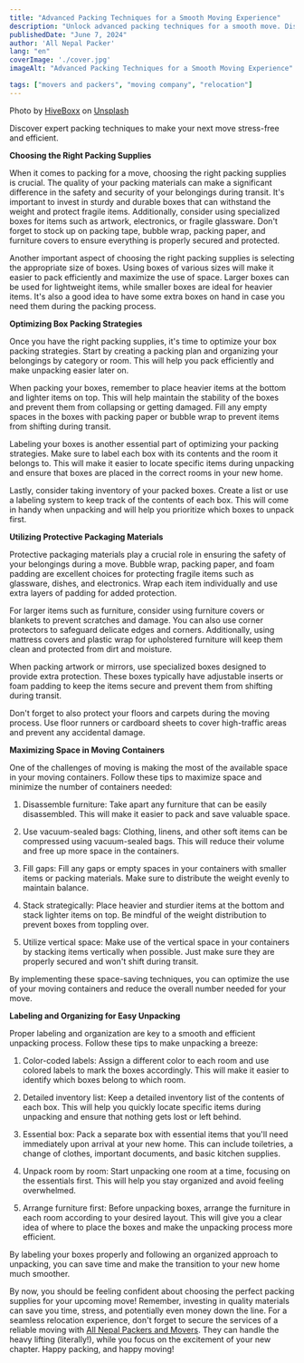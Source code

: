 ```yaml
---
title: "Advanced Packing Techniques for a Smooth Moving Experience"
description: "Unlock advanced packing techniques for a smooth move. Discover expert tips for stress-free moving and make your relocation effortless!"
publishedDate: "June 7, 2024"
author: 'All Nepal Packer'
lang: "en"
coverImage: './cover.jpg'
imageAlt: "Advanced Packing Techniques for a Smooth Moving Experience"

tags: ["movers and packers", "moving company", "relocation"]
---
```

<p class="text-sm text-gray-400 text-center">Photo by <a href="https://unsplash.com/@hiveboxx?utm_content=creditCopyText&utm_medium=referral&utm_source=unsplash" class="text-gray-400">HiveBoxx</a> on <a href="https://unsplash.com/photos/woman-in-pink-sweater-standing-beside-brown-wooden-kitchen-cabinet-bLSe4JO5YF4?utm_content=creditCopyText&utm_medium=referral&utm_source=unsplash" class="text-gray-400">Unsplash</a></p>

Discover expert packing techniques to make your next move stress-free and efficient.

**Choosing the Right Packing Supplies**

When it comes to packing for a move, choosing the right packing supplies is crucial. The quality of your packing materials can make a significant difference in the safety and security of your belongings during transit. It's important to invest in sturdy and durable boxes that can withstand the weight and protect fragile items. Additionally, consider using specialized boxes for items such as artwork, electronics, or fragile glassware. Don't forget to stock up on packing tape, bubble wrap, packing paper, and furniture covers to ensure everything is properly secured and protected.

Another important aspect of choosing the right packing supplies is selecting the appropriate size of boxes. Using boxes of various sizes will make it easier to pack efficiently and maximize the use of space. Larger boxes can be used for lightweight items, while smaller boxes are ideal for heavier items. It's also a good idea to have some extra boxes on hand in case you need them during the packing process.

**Optimizing Box Packing Strategies**

Once you have the right packing supplies, it's time to optimize your box packing strategies. Start by creating a packing plan and organizing your belongings by category or room. This will help you pack efficiently and make unpacking easier later on.

When packing your boxes, remember to place heavier items at the bottom and lighter items on top. This will help maintain the stability of the boxes and prevent them from collapsing or getting damaged. Fill any empty spaces in the boxes with packing paper or bubble wrap to prevent items from shifting during transit.

Labeling your boxes is another essential part of optimizing your packing strategies. Make sure to label each box with its contents and the room it belongs to. This will make it easier to locate specific items during unpacking and ensure that boxes are placed in the correct rooms in your new home.

Lastly, consider taking inventory of your packed boxes. Create a list or use a labeling system to keep track of the contents of each box. This will come in handy when unpacking and will help you prioritize which boxes to unpack first.

**Utilizing Protective Packaging Materials**

Protective packaging materials play a crucial role in ensuring the safety of your belongings during a move. Bubble wrap, packing paper, and foam padding are excellent choices for protecting fragile items such as glassware, dishes, and electronics. Wrap each item individually and use extra layers of padding for added protection.

For larger items such as furniture, consider using furniture covers or blankets to prevent scratches and damage. You can also use corner protectors to safeguard delicate edges and corners. Additionally, using mattress covers and plastic wrap for upholstered furniture will keep them clean and protected from dirt and moisture.

When packing artwork or mirrors, use specialized boxes designed to provide extra protection. These boxes typically have adjustable inserts or foam padding to keep the items secure and prevent them from shifting during transit.

Don't forget to also protect your floors and carpets during the moving process. Use floor runners or cardboard sheets to cover high-traffic areas and prevent any accidental damage.

**Maximizing Space in Moving Containers**

One of the challenges of moving is making the most of the available space in your moving containers. Follow these tips to maximize space and minimize the number of containers needed:

1. Disassemble furniture: Take apart any furniture that can be easily disassembled. This will make it easier to pack and save valuable space.

2. Use vacuum-sealed bags: Clothing, linens, and other soft items can be compressed using vacuum-sealed bags. This will reduce their volume and free up more space in the containers.

3. Fill gaps: Fill any gaps or empty spaces in your containers with smaller items or packing materials. Make sure to distribute the weight evenly to maintain balance.

4. Stack strategically: Place heavier and sturdier items at the bottom and stack lighter items on top. Be mindful of the weight distribution to prevent boxes from toppling over.

5. Utilize vertical space: Make use of the vertical space in your containers by stacking items vertically when possible. Just make sure they are properly secured and won't shift during transit.

By implementing these space-saving techniques, you can optimize the use of your moving containers and reduce the overall number needed for your move.

**Labeling and Organizing for Easy Unpacking**

Proper labeling and organization are key to a smooth and efficient unpacking process. Follow these tips to make unpacking a breeze:

1. Color-coded labels: Assign a different color to each room and use colored labels to mark the boxes accordingly. This will make it easier to identify which boxes belong to which room.

2. Detailed inventory list: Keep a detailed inventory list of the contents of each box. This will help you quickly locate specific items during unpacking and ensure that nothing gets lost or left behind.

3. Essential box: Pack a separate box with essential items that you'll need immediately upon arrival at your new home. This can include toiletries, a change of clothes, important documents, and basic kitchen supplies.

4. Unpack room by room: Start unpacking one room at a time, focusing on the essentials first. This will help you stay organized and avoid feeling overwhelmed.

5. Arrange furniture first: Before unpacking boxes, arrange the furniture in each room according to your desired layout. This will give you a clear idea of where to place the boxes and make the unpacking process more efficient.

By labeling your boxes properly and following an organized approach to unpacking, you can save time and make the transition to your new home much smoother.

By now, you should be feeling confident about choosing the perfect packing supplies for your upcoming move! Remember, investing in quality materials can save you time, stress, and potentially even money down the line. For a seamless relocation experience, don't forget to secure the services of a reliable moving with [All Nepal Packers and Movers](/). They can handle the heavy lifting (literally!), while you focus on the excitement of your new chapter. Happy packing, and happy moving!